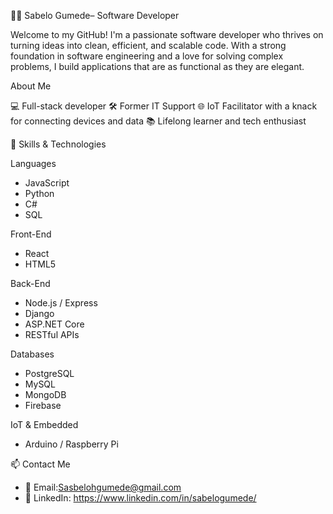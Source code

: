 👨‍💻 Sabelo Gumede– Software Developer

Welcome to my GitHub! I'm a passionate software developer who thrives on turning ideas into clean, efficient, and scalable code. With a strong foundation in software engineering and a love for solving complex problems, I build applications that are as functional as they are elegant.

About Me

💻 Full-stack developer
🛠️ Former IT Support 
🌐 IoT Facilitator with a knack for connecting devices and data
📚 Lifelong learner and tech enthusiast

🧠 Skills & Technologies

Languages
- JavaScript 
- Python
- C#
- SQL

Front-End
- React
- HTML5

Back-End
- Node.js / Express
- Django
- ASP.NET Core
- RESTful APIs 

Databases
- PostgreSQL
- MySQL
- MongoDB
- Firebase

IoT & Embedded
- Arduino / Raspberry Pi

📫 Contact Me

- 📧 Email:Sasbelohgumede@gmail.com
- 💼 LinkedIn: https://www.linkedin.com/in/sabelogumede/

